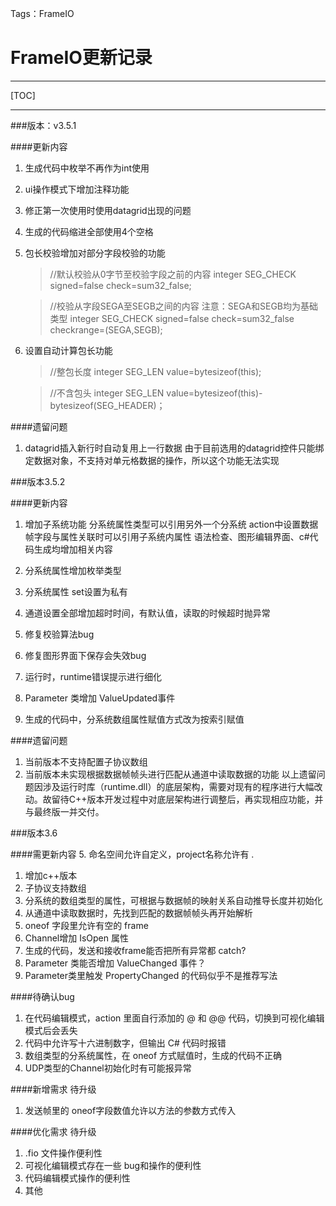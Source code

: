 ﻿Tags：FrameIO

FrameIO更新记录
====

---

[TOC]

---

###版本：v3.5.1

####更新内容
1. 生成代码中枚举不再作为int使用
2. ui操作模式下增加注释功能
3. 修正第一次使用时使用datagrid出现的问题
4. 生成的代码缩进全部使用4个空格
5. 包长校验增加对部分字段校验的功能

    >//默认校验从0字节至校验字段之前的内容
    integer SEG_CHECK signed=false check=sum32_false;
    
    >//校验从字段SEGA至SEGB之间的内容 注意：SEGA和SEGB均为基础类型
    integer SEG_CHECK signed=false check=sum32_false checkrange=(SEGA,SEGB);
6. 设置自动计算包长功能

    >//整包长度
    integer SEG_LEN value=bytesizeof(this);
    
    >//不含包头
    integer SEG_LEN value=bytesizeof(this)-bytesizeof(SEG_HEADER)；

####遗留问题
 1. datagrid插入新行时自动复用上一行数据
    由于目前选用的datagrid控件只能绑定数据对象，不支持对单元格数据的操作，所以这个功能无法实现


###版本3.5.2

####更新内容
1. 增加子系统功能 
      分系统属性类型可以引用另外一个分系统
      action中设置数据帧字段与属性关联时可以引用子系统内属性
      语法检查、图形编辑界面、c#代码生成均增加相关内容

2. 分系统属性增加枚举类型
3. 分系统属性 set设置为私有
4. 通道设置全部增加超时时间，有默认值，读取的时候超时抛异常
5. 修复校验算法bug
6. 修复图形界面下保存会失效bug
7. 运行时，runtime错误提示进行细化
8. Parameter 类增加 ValueUpdated事件
9. 生成的代码中，分系统数组属性赋值方式改为按索引赋值

####遗留问题
1. 当前版本不支持配置子协议数组
2. 当前版本未实现根据数据帧帧头进行匹配从通道中读取数据的功能
以上遗留问题因涉及运行时库（runtime.dll）的底层架构，需要对现有的程序进行大幅改动。故留待C++版本开发过程中对底层架构进行调整后，再实现相应功能，并与最终版一并交付。

###版本3.6

####需更新内容
5. 命名空间允许自定义，project名称允许有 .

1. 增加c++版本
2. 子协议支持数组
3. 分系统的数组类型的属性，可根据与数据帧的映射关系自动推导长度并初始化
4. 从通道中读取数据时，先找到匹配的数据帧帧头再开始解析
6. oneof 字段里允许有空的 frame
7. Channel增加 IsOpen 属性
8. 生成的代码，发送和接收frame能否把所有异常都 catch?
9. Parameter 类能否增加 ValueChanged 事件？
10. Parameter类里触发 PropertyChanged 的代码似乎不是推荐写法

####待确认bug
1. 在代码编辑模式，action 里面自行添加的 @ 和 @@ 代码，切换到可视化编辑模式后会丢失
2. 代码中允许写十六进制数字，但输出 C# 代码时报错
3. 数组类型的分系统属性，在 oneof 方式赋值时，生成的代码不正确
4. UDP类型的Channel初始化时有可能报异常


####新增需求 待升级
1. 发送帧里的 oneof字段数值允许以方法的参数方式传入

####优化需求 待升级
1. .fio 文件操作便利性
2. 可视化编辑模式存在一些 bug和操作的便利性
3. 代码编辑模式操作的便利性
4. 其他




